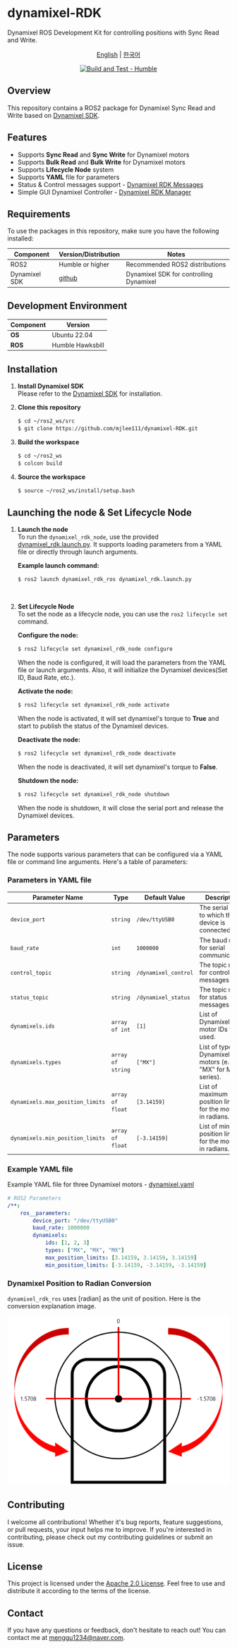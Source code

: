 # dynamixel-RDK

Dynamixel ROS Development Kit for controlling positions with Sync Read and Write. 

<div align="center">

[English](README.md) | [한국어](docs/README_ko.md)
  
[![Build and Test - Humble](https://github.com/mjlee111/dynamixel-RDK/actions/workflows/humble.yml/badge.svg?branch=master&event=push)](https://github.com/mjlee111/dynamixel-RDK/actions/workflows/humble.yml)

</div>

## Overview
This repository contains a ROS2 package for Dynamixel Sync Read and Write based on [Dynamixel SDK](https://github.com/ROBOTIS-GIT/DynamixelSDK).

## Features
- Supports **Sync Read** and **Sync Write** for Dynamixel motors
- Supports **Bulk Read** and **Bulk Write** for Dynamixel motors
- Supports **Lifecycle Node** system
- Supports **YAML** file for parameters
- Status & Control messages support - [Dynamixel RDK Messages](dynamixel_rdk_msgs/README.md)
- Simple GUI Dynamixel Controller - [Dynamixel RDK Manager](https://github.com/mjlee111/dynamixel-RDK-manager)

## Requirements
To use the packages in this repository, make sure you have the following installed:

| Component | Version/Distribution | Notes |
|-----------|----------------------|-------|
| ROS2 |  Humble or higher | Recommended ROS2 distributions |
| Dynamixel SDK | [github](https://github.com/ROBOTIS-GIT/DynamixelSDK) | Dynamixel SDK for controlling Dynamixel  |

## Development Environment

| Component   | Version          |
|-------------|------------------|
| **OS**      | Ubuntu 22.04     |
| **ROS**     | Humble Hawksbill |

## Installation
1. **Install Dynamixel SDK** <br>
    Please refer to the [Dynamixel SDK](https://github.com/ROBOTIS-GIT/DynamixelSDK) for installation.

2. **Clone this repository**
    ```bash
    $ cd ~/ros2_ws/src
    $ git clone https://github.com/mjlee111/dynamixel-RDK.git
    ```

3. **Build the workspace**
    ```bash
    $ cd ~/ros2_ws
    $ colcon build
    ```

4. **Source the workspace**
    ```bash
    $ source ~/ros2_ws/install/setup.bash
    ```

## Launching the node & Set Lifecycle Node

1. **Launch the node** <br>
    To run the `dynamixel_rdk_node`, use the provided [dynamixel_rdk.launch.py](dynamixel_rdk_ros/launch/dynamixel_rdk.launch.py). It supports loading parameters from a YAML file or directly through launch arguments.

    **Example launch command:**
    ```bash
    $ ros2 launch dynamixel_rdk_ros dynamixel_rdk.launch.py
    ```
<br>

2. **Set Lifecycle Node** <br>
    To set the node as a lifecycle node, you can use the `ros2 lifecycle set` command.

    **Configure the node:**
    ```bash
    $ ros2 lifecycle set dynamixel_rdk_node configure
    ```
    When the node is configured, it will load the parameters from the YAML file or launch arguments. Also, it will initialize the Dynamixel devices(Set ID, Baud Rate, etc.).

    **Activate the node:**
    ```bash
    $ ros2 lifecycle set dynamixel_rdk_node activate
    ```
    When the node is activated, it will set dynamixel's torque to **True** and start to publish the status of the Dynamixel devices. 

    **Deactivate the node:**
    ```bash
    $ ros2 lifecycle set dynamixel_rdk_node deactivate
    ```
    When the node is deactivated, it will set dynamixel's torque to **False**.

    **Shutdown the node:**
    ```bash
    $ ros2 lifecycle set dynamixel_rdk_node shutdown
    ```
    When the node is shutdown, it will close the serial port and release the Dynamixel devices. 

## Parameters

The node supports various parameters that can be configured via a YAML file or command line arguments. Here's a table of parameters:

### Parameters in YAML file
| Parameter Name             | Type             | Default Value                  | Description                                                                 |
|----------------------------|------------------|---------------------------------|-----------------------------------------------------------------------------|
| `device_port`              | `string`         | `/dev/ttyUSB0`                  | The serial port to which the device is connected.                           |
| `baud_rate`                | `int`            | `1000000`                       | The baud rate for serial communication.                                     |
| `control_topic`            | `string`         | `/dynamixel_control`             | The topic name for control messages.                                        |
| `status_topic`             | `string`         | `/dynamixel_status`              | The topic name for status messages.                                         |
| `dynamixels.ids`           | `array of int`   | `[1]`                     | List of Dynamixel motor IDs to be used.                                     |
| `dynamixels.types`         | `array of string`| `["MX"]`            | List of types of Dynamixel motors (e.g., "MX" for MX series).               |
| `dynamixels.max_position_limits` | `array of float` | `[3.14159]`  | List of maximum position limits for the motors in radians.                  |
| `dynamixels.min_position_limits` | `array of float` | `[-3.14159]`| List of minimum position limits for the motors in radians.                  |

### Example YAML file
Example YAML file for three Dynamixel motors - [dynamixel.yaml](dynamixel_rdk_ros/config/dynamixel.yaml)
```yaml
# ROS2 Parameters
/**:
    ros__parameters:
        device_port: "/dev/ttyUSB0"
        baud_rate: 1000000
        dynamixels:
            ids: [1, 2, 3]
            types: ["MX", "MX", "MX"]
            max_position_limits: [3.14159, 3.14159, 3.14159]
            min_position_limits: [-3.14159, -3.14159, -3.14159]
```

### Dynamixel Position to Radian Conversion
`dynamixel_rdk_ros` uses [radian] as the unit of position. Here is the conversion explanation image.

![dynamixel_position_to_radian](docs/images/radian.png)

## Contributing
I welcome all contributions! Whether it's bug reports, feature suggestions, or pull requests, your input helps me to improve. If you're interested in contributing, please check out my contributing guidelines or submit an issue.

## License
This project is licensed under the [Apache 2.0 License](LICENSE). Feel free to use and distribute it according to the terms of the license.

## Contact
If you have any questions or feedback, don't hesitate to reach out! You can contact me at [menggu1234@naver.com][email].

[email]: mailto:menggu1234@naver.com
